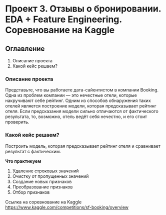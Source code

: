 # Проект 3. Отзывы о бронировании. EDA + Feature Engineering. Соревнование на Kaggle

## Оглавление  
1. Описание проекта
2. Какой кейс решаем?

### Описание проекта    
Представьте, что вы работаете дата-сайентистом в компании Booking. Одна из проблем компании — это нечестные отели, которые накручивают себе рейтинг. Одним из способов обнаружения таких отелей является построение модели, которая предсказывает рейтинг отеля. Если предсказания модели сильно отличаются от фактического результата, то, возможно, отель ведёт себя нечестно, и его стоит проверить.

### Какой кейс решаем?    
Построить модель, которая предсказывает рейтинг отеля и сравнивает результат с фактическим.

**Что практикуем** 
1. Удаление строковых значений
2. Очистку от пропущенных значений
3. Создание новых признаков
4. Преобразование признаков
5. Отбор признаков

Ссылка на соревнование на Kaggle https://www.kaggle.com/competitions/sf-booking/overview
